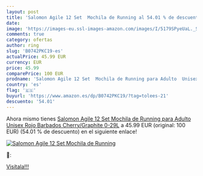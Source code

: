 ```yaml
---
layout: post
title: 'Salomon Agile 12 Set  Mochila de Running al 54.01 % de descuento'
date: 
image: 'https://images-eu.ssl-images-amazon.com/images/I/5179SPyeUaL._SL200_.jpg'
comments: true
category: ofertas
author: ring
slug: 'B0742PKC19-es'
actualPrice: 45.99 EUR
currency: EUR
price: 45.99
comparePrice: 100 EUR
prodname: 'Salomon Agile 12 Set  Mochila de Running para Adulto  Unisex  Rojo  Barbados Cherry/Graphite   0-29L'
country: 'es'
flag: '🇪🇸'
buyurl: 'https://www.amazon.es/dp/B0742PKC19/?tag=tolees-21'
descuento: '54.01'
---
```


Ahora mismo tienes [Salomon Agile 12 Set  Mochila de Running para Adulto  Unisex  Rojo  Barbados Cherry/Graphite   0-29L](https://www.amazon.es/dp/B0742PKC19/?tag=tolees-21) a 45.99 EUR (original: 100 EUR) (54.01 %  de descuento) en el siguiente enlace!

[![Salomon Agile 12 Set  Mochila de Running](https://images-eu.ssl-images-amazon.com/images/I/5179SPyeUaL._SL200_.jpg)](https://www.amazon.es/dp/B0742PKC19/?tag=tolees-21)

🔎:


[Visítala!!!](https://www.amazon.es/dp/B0742PKC19/?tag=tolees-21)
